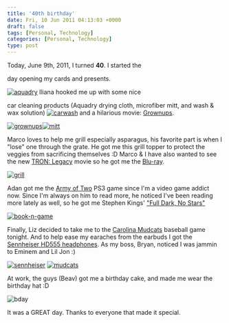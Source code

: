 ```yaml
---
title: '40th birthday'
date: Fri, 10 Jun 2011 04:13:03 +0000
draft: false
tags: [Personal, Technology]
categories: [Personal, Technology]
type: post
---
```


Today, June 9th, 2011, I turned **40**. I started the

day opening my cards and presents.

[![](http://zeusville.files.wordpress.com/2011/06/aquadry.png?w=128 "aquadry")](http://zeusville.files.wordpress.com/2011/06/aquadry.png) Iliana hooked me up with some nice

car cleaning products (Aquadry drying cloth, microfiber mitt, and wash & wax solution) [![](http://zeusville.files.wordpress.com/2011/06/carwash.png?w=181 "carwash")](http://zeusville.files.wordpress.com/2011/06/carwash.png) and a hilarious movie: [Grownups](http://www.imdb.com/title/tt1375670/).

[![](http://zeusville.files.wordpress.com/2011/06/grownups.png?w=225 "grownups")](http://zeusville.files.wordpress.com/2011/06/grownups.png)[![](http://zeusville.files.wordpress.com/2011/06/mitt.png?w=259 "mitt")](http://zeusville.files.wordpress.com/2011/06/mitt.png)

Marco loves to help me grill especially asparagus, his favorite part is when I "lose" one through the grate. He got me this grill topper to protect the veggies from sacrificing themselves :D Marco & I have also wanted to see the new [TRON: Legacy](http://www.imdb.com/title/tt1104001/) movie so he got me the [Blu-ray](http://en.wikipedia.org/wiki/Blu-ray_Disc).

[![](http://zeusville.files.wordpress.com/2011/06/grill.png?w=300 "grill")](http://zeusville.files.wordpress.com/2011/06/grill.png)

Adan got me the [Army of Two](http://www.youtube.com/watch?v=8jQ7oh_cfNI) PS3 game since I'm a video game addict now. Since I'm always on him to read more, he noticed I've been reading more lately as well, so he got me Stephen Kings' ["Full Dark, No Stars"](http://www.amazon.com/gp/product/1451650604/ref=pd_lpo_k2_dp_sr_1?pf_rd_p=486539851&pf_rd_s=lpo-top-stripe-1&pf_rd_t=201&pf_rd_i=1439192561&pf_rd_m=ATVPDKIKX0DER&pf_rd_r=1FPW2HTVZF6W3SFYEDD2)

[![](http://zeusville.files.wordpress.com/2011/06/book-n-game.png?w=300 "book-n-game")](http://zeusville.files.wordpress.com/2011/06/book-n-game.png)

Finally, Liz decided to take me to the [Carolina Mudcats](http://carolina.mudcats.milb.com/index.jsp?sid=t249) baseball game tonight. And to help ease my earaches from the earbuds I got the [Sennheiser HD555 headphones](http://www.amazon.com/Sennheiser-HD555-Professional-Headphones-Channeling/dp/B0001FTVDQ). As my boss, Bryan, noticed I was jammin to Eminem and Lil Jon :)

[![](http://zeusville.files.wordpress.com/2011/06/sennheiser.png?w=268 "sennheiser")](http://zeusville.files.wordpress.com/2011/06/sennheiser.png) [![](http://zeusville.files.wordpress.com/2011/06/mudcats.png?w=247 "mudcats")](http://zeusville.files.wordpress.com/2011/06/mudcats.png)

At work, the guys (Beav) got me a birthday cake, and made me wear the birthday hat :D

![](http://farm6.static.flickr.com/5146/5815929190_1023ba30d2.jpg "bday")

It was a GREAT day. Thanks to everyone that made it special.